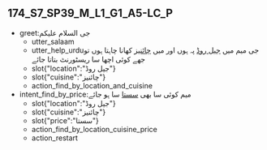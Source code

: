## 174_S7_SP39_M_L1_G1_A5-LC_P
* greet:جی السلام علیکم
	- utter_salaam
	- utter_help_urduجی میم میں [جیل روڈ](location) پہ ہوں اور میں [چائنیز](cuisine) کھانا چاہتا ہوں تو جھے کوئی اچھا سا ریسٹورنٹ بتاتا جائے
	- slot{"location":"جیل روڈ"}
	- slot{"cuisine":"چائنیز"}
	- action_find_by_location_and_cuisine
* intent_find_by_price:میم کوئی سا بھی [سستا](price) سا ہو جائے
	- slot{"location":"جیل روڈ"}
	- slot{"cuisine":"چائنیز"}
	- slot{"price":"سستا"}
	- action_find_by_location_cuisine_price
	- action_restart